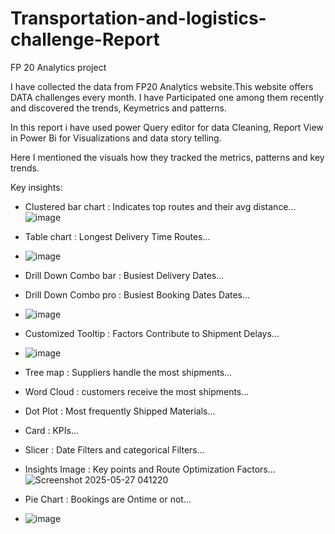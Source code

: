 # Transportation-and-logistics-challenge-Report
FP 20 Analytics project 

I have collected the data from FP20 Analytics website.This website offers  DATA challenges every month. I have Participated one  among them recently and discovered the trends, Keymetrics and patterns.
 
 In this report i have used power Query editor for data Cleaning, Report View in Power Bi for Visualizations and data story telling.
 
Here I mentioned the visuals how they tracked the metrics, patterns and key trends.

Key insights:

- Clustered bar chart : Indicates top routes and their avg distance...
  ![image](https://github.com/user-attachments/assets/3a327ccc-5f8e-4574-aee5-8350e0a05b1e)

- Table chart : Longest Delivery Time Routes...
- ![image](https://github.com/user-attachments/assets/07b65111-c200-47e9-aaef-07c4aa8635e6)

- Drill Down Combo bar : Busiest Delivery Dates...
- Drill Down Combo pro : Busiest Booking Dates Dates...
- ![image](https://github.com/user-attachments/assets/e7fe9efd-bb0a-4745-aa5a-4297ece0838c)

- Customized Tooltip : Factors Contribute to Shipment Delays...
- ![image](https://github.com/user-attachments/assets/2b373186-32a1-4e9b-9e60-d0238cf5c311)

- Tree map : Suppliers handle the most shipments...
- Word Cloud : customers receive the most shipments...
- Dot Plot : Most frequently Shipped Materials...
- Card : KPIs...
- Slicer : Date Filters and categorical Filters...
- Insights Image : Key points and Route Optimization Factors...
  ![Screenshot 2025-05-27 041220](https://github.com/user-attachments/assets/4990026e-c0aa-4214-8bd4-9475bfbe7d78)

- Pie Chart : Bookings are Ontime or not...
- ![image](https://github.com/user-attachments/assets/e81122e2-7084-4a15-a802-66f1534b80eb)

 
